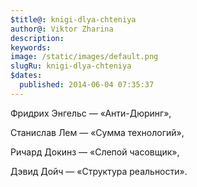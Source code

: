 ```yaml
---
$title@: knigi-dlya-chteniya
author@: Viktor Zharina
description: 
keywords: 
image: /static/images/default.png
slugRu: knigi-dlya-chteniya
$dates:
  published: 2014-06-04 07:35:37
---
```

Фридрих Энгельс — «Анти-Дюринг»,

Станислав Лем — «Сумма технологий»,

Ричард Докинз — «Слепой часовщик»,

Дэвид Дойч — «Структура реальности».